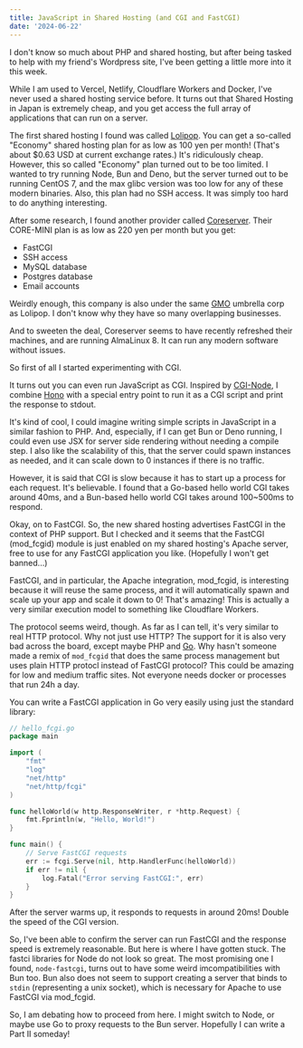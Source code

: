 ```yaml
---
title: JavaScript in Shared Hosting (and CGI and FastCGI)
date: '2024-06-22'
---
```


I don't know so much about PHP and shared hosting, but after being tasked to help with my friend's Wordpress site, I've been getting a little more into it this week.

While I am used to Vercel, Netlify, Cloudflare Workers and Docker, I've never used a shared hosting service before. It turns out that Shared Hosting in Japan is extremely cheap, and you get access the full array of applications that can run on a server.

The first shared hosting I found was called [Lolipop](https://lolipop.jp/). You can get a so-called "Economy" shared hosting plan for as low as 100 yen per month! (That's about $0.63 USD at current exchange rates.) It's ridiculously cheap. However, this so called "Economy" plan turned out to be too limited. I wanted to try running Node, Bun and Deno, but the server turned out to be running CentOS 7, and the max glibc version was too low for any of these modern binaries. Also, this plan had no SSH access. It was simply too hard to do anything interesting.

After some research, I found another provider called [Coreserver](https://coreserver.jp/). Their CORE-MINI plan is as low as 220 yen per month but you get:

-   FastCGI
-   SSH access
-   MySQL database
-   Postgres database
-   Email accounts

Weirdly enough, this company is also under the same [GMO](https://www.gmo.jp/en/) umbrella corp as Lolipop. I don't know why they have so many overlapping businesses.

And to sweeten the deal, Coreserver seems to have recently refreshed their machines, and are running AlmaLinux 8. It can run any modern software without issues.

So first of all I started experimenting with CGI.

It turns out you can even run JavaScript as CGI. Inspired by [CGI-Node](https://www.cgi-node.org/), I combine [Hono](https://hono.dev/) with a special entry point to run it as a CGI script and print the response to stdout.

It's kind of cool, I could imagine writing simple scripts in JavaScript in a similar fashion to PHP. And, especially, if I can get Bun or Deno running, I could even use JSX for server side rendering without needing a compile step. I also like the scalability of this, that the server could spawn instances as needed, and it can scale down to 0 instances if there is no traffic.

However, it is said that CGI is slow because it has to start up a process for each request. It's believable. I found that a Go-based hello world CGI takes around 40ms, and a Bun-based hello world CGI takes around 100~500ms to respond.

Okay, on to FastCGI. So, the new shared hosting advertises FastCGI in the context of PHP support. But I checked and it seems that the FastCGI (mod_fcgid) module is just enabled on my shared hosting's Apache server, free to use for any FastCGI application you like. (Hopefully I won't get banned...)

FastCGI, and in particular, the Apache integration, mod_fcgid, is interesting because it will reuse the same process, and it will automatically spawn and scale up your app and scale it down to 0! That's amazing! This is actually a very similar execution model to something like Cloudflare Workers.

The protocol seems weird, though. As far as I can tell, it's very similar to real HTTP protocol. Why not just use HTTP? The support for it is also very bad across the board, except maybe PHP and [Go](https://pkg.go.dev/net/http/fcgi). Why hasn't someone made a remix of `mod_fcgid` that does the same process management but uses plain HTTP protocl instead of FastCGI protocol? This could be amazing for low and medium traffic sites. Not everyone needs docker or processes that run 24h a day.

You can write a FastCGI application in Go very easily using just the standard library:

```go
// hello_fcgi.go
package main

import (
	"fmt"
	"log"
	"net/http"
	"net/http/fcgi"
)

func helloWorld(w http.ResponseWriter, r *http.Request) {
	fmt.Fprintln(w, "Hello, World!")
}

func main() {
	// Serve FastCGI requests
	err := fcgi.Serve(nil, http.HandlerFunc(helloWorld))
	if err != nil {
		log.Fatal("Error serving FastCGI:", err)
	}
}
```

After the server warms up, it responds to requests in around 20ms! Double the speed of the CGI version.

So, I've been able to confirm the server can run FastCGI and the response speed is extremely reasonable. But here is where I have gotten stuck. The fastci libraries for Node do not look so great. The most promising one I found, `node-fastcgi`, turns out to have some weird imcompatibilities with Bun too. Bun also does not seem to support creating a server that binds to `stdin` (representing a unix socket), which is necessary for Apache to use FastCGI via mod_fcgid.

So, I am debating how to proceed from here. I might switch to Node, or maybe use Go to proxy requests to the Bun server. Hopefully I can write a Part II someday!
